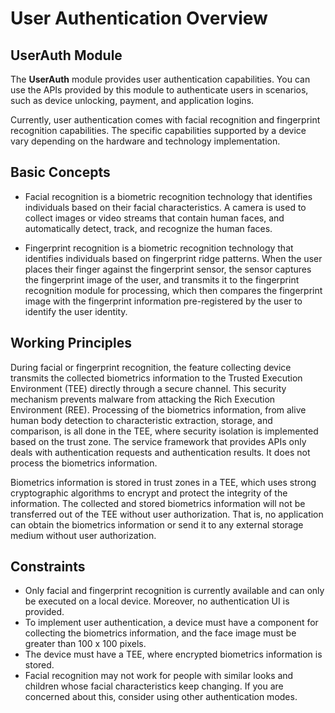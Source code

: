 # User Authentication Overview

## UserAuth Module

The **UserAuth** module provides user authentication capabilities. You can use the APIs provided by this module to authenticate users in scenarios, such as device unlocking, payment, and application logins.

Currently, user authentication comes with facial recognition and fingerprint recognition capabilities. The specific capabilities supported by a device vary depending on the hardware and technology implementation.

## Basic Concepts

- Facial recognition is a biometric recognition technology that identifies individuals based on their facial characteristics. A camera is used to collect images or video streams that contain human faces, and automatically detect, track, and recognize the human faces.

- Fingerprint recognition is a biometric recognition technology that identifies individuals based on fingerprint ridge patterns. When the user places their finger against the fingerprint sensor, the sensor captures the fingerprint image of the user, and transmits it to the fingerprint recognition module for processing, which then compares the fingerprint image with the fingerprint information pre-registered by the user to identify the user identity.

## Working Principles

During facial or fingerprint recognition, the feature collecting device transmits the collected biometrics information to the Trusted Execution Environment (TEE) directly through a secure channel. This security mechanism prevents malware from attacking the Rich Execution Environment (REE). Processing of the biometrics information, from alive human body detection to characteristic extraction, storage, and comparison, is all done in the TEE, where security isolation is implemented based on the trust zone. The service framework that provides APIs only deals with authentication requests and authentication results. It does not process the biometrics information.

Biometrics information is stored in trust zones in a TEE, which uses strong cryptographic algorithms to encrypt and protect the integrity of the information. The collected and stored biometrics information will not be transferred out of the TEE without user authorization. That is, no application can obtain the biometrics information or send it to any external storage medium without user authorization.

## Constraints

- Only facial and fingerprint recognition is currently available and can only be executed on a local device. Moreover, no authentication UI is provided.
- To implement user authentication, a device must have a component for collecting the biometrics information, and the face image must be greater than 100 x 100 pixels.
- The device must have a TEE, where encrypted biometrics information is stored.
- Facial recognition may not work for people with similar looks and children whose facial characteristics keep changing. If you are concerned about this, consider using other authentication modes.
